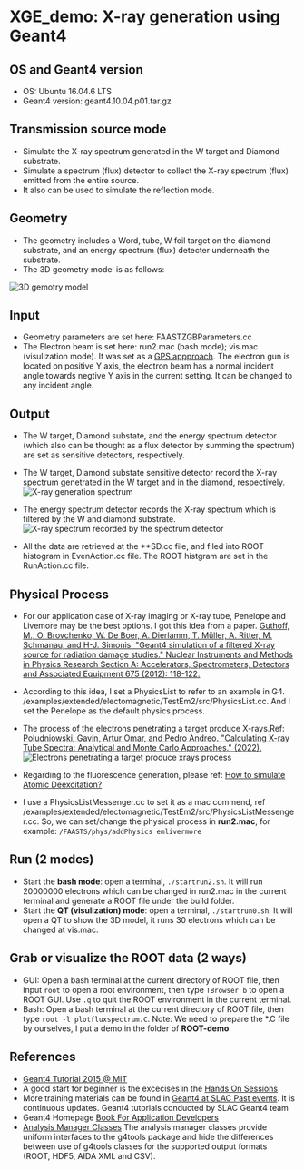 # XGE_demo: X-ray generation using Geant4
## OS and Geant4 version
- OS: Ubuntu 16.04.6 LTS              
- Geant4 version: geant4.10.04.p01.tar.gz
## Transmission source mode
- Simulate the X-ray spectrum generated in the W target and Diamond substrate.
- Simulate a spectrum (flux) detector to collect the X-ray spectrum (flux) emitted from the entire source.
- It also can be used to simulate the reflection mode.

## Geometry
- The geometry includes a Word, tube, W foil target on the diamond substrate, and an energy spectrum (flux) detecter underneath the substrate.
- The 3D geometry model is as follows:

![3D gemotry model](https://user-images.githubusercontent.com/32512895/190873983-db63d48c-65ae-40c2-9778-04a7eac2a030.png)

## Input
- Geometry parameters are set here: FAASTZGBParameters.cc
- The Electron beam is set here: run2.mac (bash mode); vis.mac (visulization mode). It was set as a [GPS appproach](http://hurel.hanyang.ac.kr/Geant4/Geant4_GPS/reat.space.qinetiq.com/gps/examples/examples.html). The electron gun is located on positive Y axis, the electron beam has a normal incident angle towards negtive Y axis in the current setting. It can be changed to any incident angle.

## Output
- The W target, Diamond substate, and the energy spectrum detector (which also can be thought as a flux detector by summing the spectrum) are set as sensitive detectors, respectively.
- The W target, Diamond substate sensitive detector record the X-ray spectrum genetrated in the W target and in the diamond, respectively. 
![X-ray generation spectrum](https://user-images.githubusercontent.com/32512895/191102672-37d3ca08-9fa4-44fb-aca8-a3984efe1eb9.png)


- The energy spectrum detector records the X-ray spectrum which is filtered by the W and diamond substrate.
![X-ray spectrum  recorded by the spectrum detector](https://user-images.githubusercontent.com/32512895/191104805-ab52a702-3fea-4919-843a-f55d607f839e.png)





- All the data are retrieved at the **SD.cc file, and filed into ROOT histogram in EvenAction.cc file. The ROOT histgram are set in the RunAction.cc file.

## Physical Process
- For our application case of X-ray imaging or X-ray tube, Penelope and Livemore may be the best options. I got this idea from a paper. [Guthoff, M., O. Brovchenko, W. De Boer, A. Dierlamm, T. Müller, A. Ritter, M. Schmanau, and H-J. Simonis. "Geant4 simulation of a filtered X-ray source for radiation damage studies." Nuclear Instruments and Methods in Physics Research Section A: Accelerators, Spectrometers, Detectors and Associated Equipment 675 (2012): 118-122.](https://www.sciencedirect.com/science/article/pii/S0168900212000691)
- According to this idea, I set a PhysicsList to refer to an example in G4. /examples/extended/electomagnetic/TestEm2/src/PhysicsList.cc. And I set the Penelope as the default physics process.
- The process of the electrons penetrating a target produce X-rays.Ref: [Poludniowski, Gavin, Artur Omar, and Pedro Andreo. "Calculating X-ray Tube Spectra: Analytical and Monte Carlo Approaches." (2022).](https://books.google.com/books/about/Calculating_X_ray_Tube_Spectra.html?id=wWVhEAAAQBAJ&source=kp_book_description)
![Electrons penetrating a target produce xrays process](https://user-images.githubusercontent.com/32512895/191566835-374bbc63-c0a7-49ee-be18-63304df7ef26.png)


- Regarding to the fluorescence generation, please ref: [How to simulate Atomic Deexcitation?](https://twiki.cern.ch/twiki/bin/view/Geant4/LoweAtomicDeexcitation)
- I use a PhysicsListMessenger.cc to set it as a mac commend, ref /examples/extended/electomagnetic/TestEm2/src/PhysicsListMessenger.cc. So, we can set/change the physical process in **run2.mac**, for example: `/FAASTS/phys/addPhysics emlivermore` 

## Run (2 modes)
- Start the **bash mode**: open a terminal, `./startrun2.sh`. It will run 20000000 electrons which can be changed in run2.mac in the current terminal and generate a ROOT file under the build folder.
- Start the **QT (visulization) mode**: open a terminal, `./startrun0.sh`. It will open a QT to show the 3D model, it runs 30 electrons which can be changed at vis.mac.

## Grab or visualize the ROOT data (2 ways)
- GUI: Open a bash terminal at the current directory of ROOT file, then input `root` to open a root environment, then type `TBrowser b` to open a ROOT GUI. Use `.q` to quit the ROOT environment in the current terminal.
- Bash: Open a bash terminal at the current directory of ROOT file, then type `root -l plotfluxspectrum.C`. Note: We need to prepare the *.C file by ourselves, I put a demo in the folder of  **ROOT-demo**.

## References
- [Geant4 Tutorial 2015 @ MIT](https://www.slac.stanford.edu/xorg/geant4/MIT2015/MIT2015_Agenda.html) 
- A good start for beginner is the excecises in the [Hands On Sessions](https://indico.slac.stanford.edu/event/148/contributions/222/attachments/227/342/HandsOnIntro.pdf)
- More training materials can be found in [Geant4 at SLAC Past events](https://geant4.slac.stanford.edu/past-events). It is continuous updates. Geant4 tutorials conducted by SLAC Geant4 team
- Geant4 Homepage [Book For Application Developers](https://geant4-userdoc.web.cern.ch/UsersGuides/ForApplicationDeveloper/html/index.html#)
- [Analysis Manager Classes](https://geant4-userdoc.web.cern.ch/UsersGuides/ForApplicationDeveloper/html/Analysis/analysis.html) The analysis manager classes provide uniform interfaces to the g4tools package and hide the differences between use of g4tools classes for the supported output formats (ROOT, HDF5, AIDA XML and CSV).
